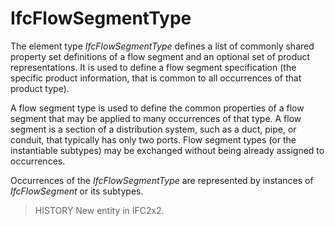# IfcFlowSegmentType

The element type _IfcFlowSegmentType_ defines a list of commonly shared property set definitions of a flow segment and an optional set of product representations. It is used to define a flow segment specification (the specific product information, that is common to all occurrences of that product type).
<!-- end of short definition -->

A flow segment type is used to define the common properties of a flow segment that may be applied to many occurrences of that type. A flow segment is a section of a distribution system, such as a duct, pipe, or conduit, that typically has only two ports. Flow segment types (or the instantiable subtypes) may be exchanged without being already assigned to occurrences.

Occurrences of the _IfcFlowSegmentType_ are represented by instances of _IfcFlowSegment_ or its subtypes.

> HISTORY New entity in IFC2x2.
